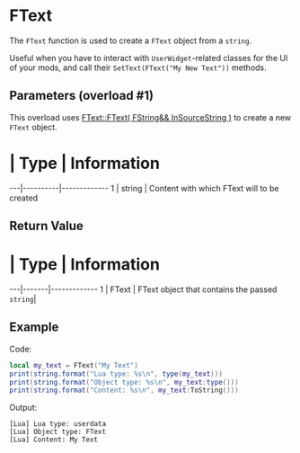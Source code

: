 # FText

The `FText` function is used to create a `FText` object from a `string`.

Useful when you have to interact with `UserWidget`-related classes for the UI of your mods, and call their `SetText(FText("My New Text"))` methods.

## Parameters (overload #1)

This overload uses [FText::FText( FString&& InSourceString )](https://docs.unrealengine.com/4.27/en-US/API/Runtime/Core/Internationalization/FText/__ctor/6/) to create a new `FText` object.

 # | Type     | Information 
---|----------|-------------
 1 | string   | Content with which FText will to be created

## Return Value

 # | Type  | Information 
---|-------|-------------
 1 | FText | FText object that contains the passed `string`|

## Example
Code:
```lua
local my_text = FText("My Text")
print(string.format("Lua type: %s\n", type(my_text)))
print(string.format("Object type: %s\n", my_text:type()))
print(string.format("Content: %s\n", my_text:ToString()))
```
Output:
```
[Lua] Lua type: userdata
[Lua] Object type: FText
[Lua] Content: My Text
```